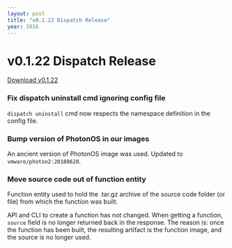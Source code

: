 ```yaml
---
layout: post
title: "v0.1.22 Dispatch Release"
year: 2018
---
```


# v0.1.22 Dispatch Release

[Download v0.1.22](https://github.com/vmware/dispatch/releases/tag/v0.1.22)


### Fix dispatch uninstall cmd ignoring config file

`dispatch uninstall` cmd now respects the namespace definition in the config file.


### Bump version of PhotonOS in our images

An ancient version of PhotonOS image was used. Updated to `vmware/photon2:20180620`.


### Move source code out of function entity

Function entity used to hold the .tar.gz archive of the source code folder (or file) from which the function was built.

API and CLI to create a function has not changed. When getting a function, `source` field is no longer returned back in the response. The reason is: once the function has been built, the resulting artifact is the function image, and the source is no longer used.
